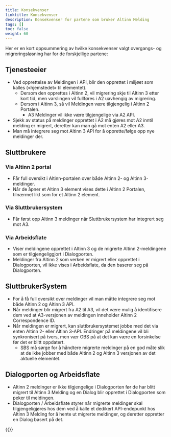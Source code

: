 ```yaml
---
title: Konsekvenser
linktitle: Konsekvenser
description: Konsekvenser for partene som bruker Altinn Melding
tags: []
toc: false
weight: 60
---
```

Her er en kort oppsummering av hvilke konsekvenser valgt overgangs- og migreringsløsning har for de forskjellige partene:

## Tjenesteeier

- Ved opprettelse av Meldingen i API, blir den opprettet i miljøet som kalles («hjemstedet» til elementet).
  - Dersom den opprettes i Altinn 2, vil migrering skje til Altinn 3 etter kort tid, men varslingen vil fullføres i A2 uavhengig av migrering.
  - Dersom i Altinn 3, så vil Meldingen være tilgjengelig i Altinn 2 Portalen.
    - A3 Meldinger vil ikke være tilgjengelige via A2 API.
- Sjekk av status på meldinger opprettet i A2 må gjøres mot A2 inntil melding er migrert, deretter kan man gå mot enten A2 eller A3.
- Man må integrere seg mot Altinn 3 API for å opprette/følge opp nye meldinger der.

## Sluttbrukere

### Via Altinn 2 portal

- Får full oversikt i Altinn-portalen over både Altinn 2- og Altinn 3-meldinger.
- Når de åpner et Altinn 3 element vises dette i Altinn 2 Portalen, tilnærmet likt som for et Altinn 2 element.

### Via Sluttbrukersystem

- Får først opp Altinn 3 meldinger når Sluttbrukersystem har integrert seg mot A3.

### Via Arbeidsflate

- Viser meldingene opprettet i Altinn 3 og de migrerte Altinn 2-meldingene som er tilgjengeliggjort i Dialogporten.
- Meldinger fra Altinn 2 som verken er migrert eller opprettet i Dialogporten, vil ikke vises i Arbeidsflate, da den baserer seg på Dialogporten.  

## SluttbrukerSystem

- For å få full oversikt over meldinger vil man måtte integrere seg mot både Altinn 2 og Altinn 3 API.
- Når meldinger blir migrert fra A2 til A3, vil det være mulig å identifisere dem ved at A3-versjonen av meldingen inneholder Altinn 2 Correspondence ID.
- Når meldingen er migrert, kan sluttbrukersystemet jobbe med det via enten Altinn 2- eller Altinn 3-API. Endringer på meldingene vil bli synkronisert på tvers, men vær OBS på at det kan være en forsinkelse før det er blitt oppdatert.
  - SBS må sørge for å håndtere migrerte meldinger på en god måte slik at de ikke jobber med både Altinn 2 og Altinn 3 versjonen av det aktuelle elementet.

## Dialogporten og Arbeidsflate

- Altinn 2 meldinger er ikke tilgjengelige i Dialogporten før de har blitt migrert til Altinn 3 Melding og en Dialog blir opprettet i Dialogporten som peker til meldingen.
- Dialogporten / Arbeidsflate styrer når migrerte meldinger skal tilgjengeligjøres hos dem ved å kalle et dedikert API-endepunkt hos Altinn 3 Melding for å hente ut migrerte meldinger, og deretter oppretter en Dialog basert på det.

{{<children />}}
